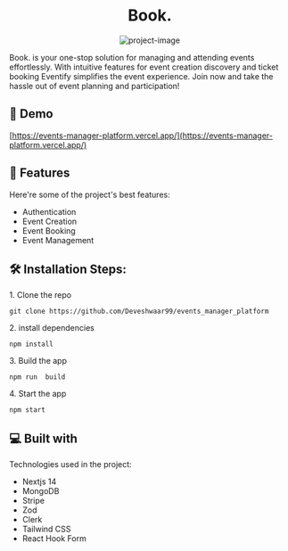 <h1 align="center" id="title">Book.</h1>

<p align="center"><img src="https://socialify.git.ci/Deveshwaar99/events_manager_platform/image?font=Jost&amp;language=1&amp;name=1&amp;owner=1&amp;pattern=Circuit%20Board&amp;theme=Light" alt="project-image"></p>

<p id="description">Book. is your one-stop solution for managing and attending events effortlessly. With intuitive features for event creation discovery and ticket booking Eventify simplifies the event experience. Join now and take the hassle out of event planning and participation!</p>

<h2>🚀 Demo</h2>

[https://events-manager-platform.vercel.app/](https://events-manager-platform.vercel.app/)

  
  
<h2>🧐 Features</h2>

Here're some of the project's best features:

*   Authentication
*   Event Creation
*   Event Booking
*   Event Management

<h2>🛠️ Installation Steps:</h2>

<p>1. Clone the repo</p>

```
git clone https://github.com/Deveshwaar99/events_manager_platform
```

<p>2. install dependencies</p>

```
npm install
```

<p>3. Build the app</p>

```
npm run  build
```

<p>4. Start the app</p>

```
npm start
```

  
  
<h2>💻 Built with</h2>

Technologies used in the project:

*   Nextjs 14
*   MongoDB
*   Stripe
*   Zod
*   Clerk
*   Tailwind CSS
*   React Hook Form
